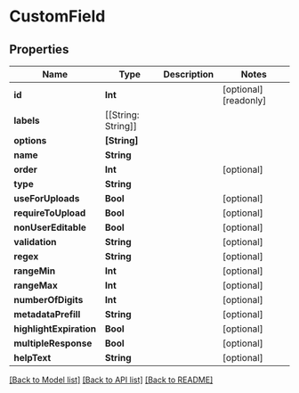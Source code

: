 # CustomField

## Properties

Name | Type | Description | Notes
------------ | ------------- | ------------- | -------------
**id** | **Int** |  | [optional] [readonly] 
**labels** | [[String: String]] |  | 
**options** | **[String]** |  | 
**name** | **String** |  | 
**order** | **Int** |  | [optional] 
**type** | **String** |  | 
**useForUploads** | **Bool** |  | [optional] 
**requireToUpload** | **Bool** |  | [optional] 
**nonUserEditable** | **Bool** |  | [optional] 
**validation** | **String** |  | [optional] 
**regex** | **String** |  | [optional] 
**rangeMin** | **Int** |  | [optional] 
**rangeMax** | **Int** |  | [optional] 
**numberOfDigits** | **Int** |  | [optional] 
**metadataPrefill** | **String** |  | [optional] 
**highlightExpiration** | **Bool** |  | [optional] 
**multipleResponse** | **Bool** |  | [optional] 
**helpText** | **String** |  | [optional] 

[[Back to Model list]](../README.md#documentation-for-models) [[Back to API list]](../README.md#documentation-for-api-endpoints) [[Back to README]](../README.md)


